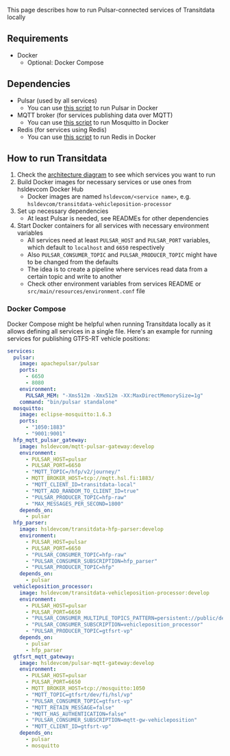 This page describes how to run Pulsar-connected services of Transitdata locally

## Requirements

* Docker
  * Optional: Docker Compose

## Dependencies

* Pulsar (used by all services)
  * You can use [this script](https://github.com/HSLdevcom/transitdata/blob/master/bin/pulsar/pulsar-up.sh) to run Pulsar in Docker
* MQTT broker (for services publishing data over MQTT)
  * You can use [this script](https://github.com/HSLdevcom/transitdata/blob/master/bin/mosquitto_broker/mosquitto-broker-up.sh) to run Mosquitto in Docker
* Redis (for services using Redis)
  * You can use [this script](https://github.com/HSLdevcom/transitdata/blob/master/bin/redis/redis-up.sh) to run Redis in Docker

## How to run Transitdata

1. Check the [architecture diagram](https://raw.githubusercontent.com/HSLdevcom/transitdata/master/transitdata_data_flow_drawio.png) to see which services you want to run
3. Build Docker images for necessary services or use ones from hsldevcom Docker Hub
   * Docker images are named `hsldevcom/<service name>`, e.g. `hsldevcom/transitdata-vehicleposition-processor`
1. Set up necessary dependencies
   * At least Pulsar is needed, see READMEs for other dependencies
4. Start Docker containers for all services with necessary environment variables
   * All services need at least `PULSAR_HOST` and `PULSAR_PORT` variables, which default to `localhost` and `6650` respectively
   * Also `PULSAR_CONSUMER_TOPIC` and `PULSAR_PRODUCER_TOPIC` might have to be changed from the defaults
    * The idea is to create a pipeline where services read data from a certain topic and write to another
   * Check other environment variables from services README or `src/main/resources/environment.conf` file

### Docker Compose

Docker Compose might be helpful when running Transitdata locally as it allows defining all services in a single file. Here's an example for running services for publishing GTFS-RT vehicle positions:

```yml
services:
  pulsar:
    image: apachepulsar/pulsar
    ports:
      - 6650
      - 8080
    environment:
      PULSAR_MEM: "-Xms512m -Xmx512m -XX:MaxDirectMemorySize=1g"    
    command: "bin/pulsar standalone"
  mosquitto:
    image: eclipse-mosquitto:1.6.3
    ports:
      - "1050:1883"
      - "9001:9001"
  hfp_mqtt_pulsar_gateway:
    image: hsldevcom/mqtt-pulsar-gateway:develop
    environment:
      - PULSAR_HOST=pulsar
      - PULSAR_PORT=6650
      - "MQTT_TOPIC=/hfp/v2/journey/"
      - MQTT_BROKER_HOST=tcp://mqtt.hsl.fi:1883/
      - "MQTT_CLIENT_ID=transitdata-local"
      - "MQTT_ADD_RANDOM_TO_CLIENT_ID=true"
      - "PULSAR_PRODUCER_TOPIC=hfp-raw"
      - "MAX_MESSAGES_PER_SECOND=1800"
    depends_on:
      - pulsar
  hfp_parser:
    image: hsldevcom/transitdata-hfp-parser:develop
    environment:
      - PULSAR_HOST=pulsar
      - PULSAR_PORT=6650
      - "PULSAR_CONSUMER_TOPIC=hfp-raw"
      - "PULSAR_CONSUMER_SUBSCRIPTION=hfp_parser"
      - "PULSAR_PRODUCER_TOPIC=hfp"
    depends_on:
      - pulsar
  vehicleposition_processor:
    image: hsldevcom/transitdata-vehicleposition-processor:develop
    environment:
      - PULSAR_HOST=pulsar
      - PULSAR_PORT=6650
      - "PULSAR_CONSUMER_MULTIPLE_TOPICS_PATTERN=persistent://public/default/hfp"
      - "PULSAR_CONSUMER_SUBSCRIPTION=vehicleposition_processor"
      - "PULSAR_PRODUCER_TOPIC=gtfsrt-vp"
    depends_on:
      - pulsar
      - hfp_parser
  gtfsrt_mqtt_gateway:
    image: hsldevcom/pulsar-mqtt-gateway:develop
    environment:
      - PULSAR_HOST=pulsar
      - PULSAR_PORT=6650
      - MQTT_BROKER_HOST=tcp://mosquitto:1050
      - "MQTT_TOPIC=gtfsrt/dev/fi/hsl/vp"
      - "PULSAR_CONSUMER_TOPIC=gtfsrt-vp"
      - "MQTT_RETAIN_MESSAGE=false"
      - "MQTT_HAS_AUTHENTICATION=false"
      - "PULSAR_CONSUMER_SUBSCRIPTION=mqtt-gw-vehicleposition"
      - "MQTT_CLIENT_ID=gtfsrt-vp"
    depends_on:
      - pulsar
      - mosquitto
```